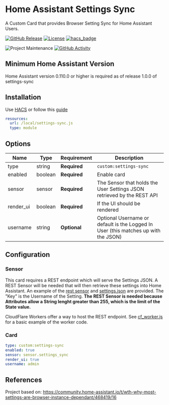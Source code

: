 # Home Assistant Settings Sync

A Custom Card that provides Browser Setting Sync for Home Assistant Users.

[![GitHub Release][releases-shield]][releases]
[![License][license-shield]](LICENSE.md)
[![hacs_badge](https://img.shields.io/badge/HACS-Default-orange.svg?style=for-the-badge)](https://github.com/hacs/integration)

![Project Maintenance][maintenance-shield]
[![GitHub Activity][commits-shield]][commits]

## Minimum Home Assistant Version

Home Assistant version 0.110.0 or higher is required as of release 1.0.0 of settings-sync

## Installation

Use [HACS](https://hacs.xyz) or follow this [guide](https://github.com/thomasloven/hass-config/wiki/Lovelace-Plugins)

```yaml
resources:
  url: /local/settings-sync.js
  type: module
```

## Options

| Name          | Type    | Requirement  | Description                                                                                     |
| ------------- | ------- | ------------ | ----------------------------------------------------------------------------------------------- |
| type          | string  | **Required** | `custom:settings-sync`                                                                          |
| enabled       | boolean | **Required** | Enable card                                                                                     |
| sensor        | sensor  | **Required** | The Sensor that holds the User Settings JSON retrieved by the REST API                          |
| render_ui     | boolean | **Required** | If the UI should be rendered                                                                    |
| username      | string  | **Optional** | Optional Username or default is the Logged In User (this matches up with the JSON)              |

[commits-shield]: https://img.shields.io/github/commit-activity/y/ajagnanan/ha-settings-sync.svg?style=for-the-badge
[commits]: https://github.com/ajagnanan/ha-settings-sync/commits/master
[license-shield]: https://img.shields.io/github/license/ajagnanan/ha-settings-sync.svg?style=for-the-badge
[maintenance-shield]: https://img.shields.io/badge/maintainer-ajagnanan-blue.svg?style=for-the-badge
[releases-shield]: https://img.shields.io/github/release/ajagnanan/ha-settings-sync.svg?style=for-the-badge
[releases]: https://github.com/ajagnanan/ha-settings-sync/releases

## Configuration

### Sensor

This card requires a REST endpoint which will serve the Settings JSON. A REST Sensor will be needed that will then retrieve these settings into Home Assistant. An example of the [rest sensor](samples/rest_sensor.yaml) and [settings.json](samples/settings.json) are provided. The "Key" is the Username of the Setting.
**The REST Sensor is needed because Attributes allow a String lenght greater than 255, which is the limit of the State value.**

CloudFlare Workers offer a way to host the REST endpoint. See [cf_worker.js](samples/cf_worker.js) for a basic example of the worker code.

### Card

```yaml
type: custom:settings-sync
enabled: true
sensor: sensor.settings_sync
render_ui: true
username: admin
```

## References

Project based on: https://community.home-assistant.io/t/wth-why-most-settings-are-browser-instance-dependant/468419/16
